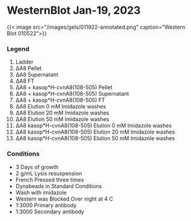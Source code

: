 # WesternBlot Jan-19, 2023


<!--more-->

{{< image src="/images/gels/011922-annotated.png" caption="Western Blot 010522">}}

### Legend
1. Ladder
2. ΔA8 Pellet
3. ΔA8 Supernatant 
4. ΔA8 FT
5. ΔA8  + kasop*H-cvnA8(108-505) Pellet
6. ΔA8  + kasop*H-cvnA8(108-505) Supernatant
7. ΔA8  + kasop*H-cvnA8(108-505) FT
8. ΔA8 Elution 0 mM Imidazole washes
9. ΔA8 Elution 20 mM Imidazole washes
10. ΔA8 Elution 50 mM Imidazole washes
11. ΔA8 kasop*H-cvnA8(108-505) Elution 0 mM Imidazole washes
12. ΔA8 kasop*H-cvnA8(108-505) Elution 20 mM Imidazole washes
13. ΔA8 kasop*H-cvnA8(108-505) Elution 50 mM Imidazole washes

### Conditions
* 3 Days of growth
* 2 g/mL Lysis resuspension
* French Pressed three times
* Dynabeads in Standard Conditions
* Wash with imidazole
* Western was Blocked Over night at 4 C
* 1:3000 Primary antibody
* 1:3000 Secondary antibody
